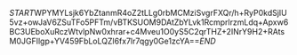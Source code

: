 $START$WPYMYLsjk6YbZtanmR4oZ2tLLg0rbMCMziSvgrFXQr/h+RyP0kdSjIU5vz+owJaV6ZSuTFo5PFTm/vBTKSUOM9DAtZbYLvk1RcmprlrzmLdq+Apxw6BC3UEboXuRczWtvlpNw0xhrar+c4Mveu1O0yS5C2qrTHZ+2INrY9H2+RAtsM0JGFIlgp+YV459FbLoLQZl6fx7lr7qgy0Ge1zcYA==$END$